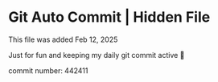 # Git Auto Commit | Hidden File

This file was added Feb 12, 2025

Just for fun and keeping my daily git commit active 🤪

commit number: 442411
